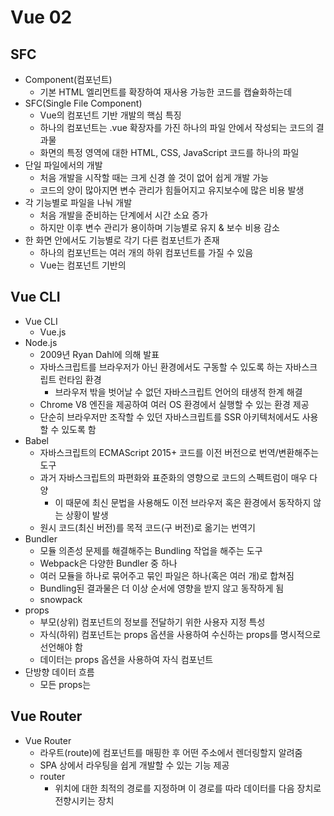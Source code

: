 # Vue 02

## SFC

- Component(컴포넌트)
  - 기본 HTML 엘리먼트를 확장하여 재사용 가능한 코드를 캡슐화하는데
- SFC(Single File Component)
  - Vue의 컴포넌트 기반 개발의 핵심 특징
  - 하나의 컴포넌트는 .vue 확장자를 가진 하나의 파일 안에서 작성되는 코드의 결과물
  - 화면의 특정 영역에 대한 HTML, CSS, JavaScript 코드를 하나의 파일
- 단일 파일에서의 개발
  - 처음 개발을 시작할 때는 크게 신경 쓸 것이 없어 쉽게 개발 가능
  - 코드의 양이 많아지면 변수 관리가 힘들어지고 유지보수에 많은 비용 발생
- 각 기능별로 파일을 나눠 개발
  - 처음 개발을 준비하는 단계에서 시간 소요 증가
  - 하지만 이후 변수 관리가 용이하며 기능별로 유지 & 보수 비용 감소
- 한 화면 안에서도 기능별로 각기 다른 컴포넌트가 존재
  - 하나의 컴포넌트는 여러 개의 하위 컴포넌트를 가질 수 있음
  - Vue는 컴포넌트 기반의



## Vue CLI

- Vue CLI
  - Vue.js
- Node.js
  - 2009년 Ryan Dahl에 의해 발표
  - 자바스크립트를 브라우저가 아닌 환경에서도 구동할 수 있도록 하는 자바스크립트 런타임 환경
    - 브라우저 밖을 벗어날 수 없던 자바스크립트 언어의 태생적 한계 해결
  - Chrome V8 엔진을 제공하여 여러 OS 환경에서 실행할 수 있는 환경 제공
  - 단순히 브라우저만 조작할 수 있던 자바스크립트를 SSR 아키텍처에서도 사용할 수 있도록 함
- Babel
  - 자바스크립트의 ECMAScript 2015+ 코드를 이전 버전으로 번역/변환해주는 도구
  - 과거 자바스크립트의 파편화와 표준화의 영향으로 코드의 스펙트럼이 매우 다양
    - 이 때문에 최신 문법을 사용해도 이전 브라우저 혹은 환경에서 동작하지 않는 상황이 발생
  - 원시 코드(최신 버전)를 목적 코드(구 버전)로 옮기는 번역기
- Bundler
  - 모듈 의존성 문제를 해결해주는 Bundling 작업을 해주는 도구
  - Webpack은 다양한 Bundler 중 하나
  - 여러 모듈을 하나로 묶어주고 묶인 파일은 하나(혹은 여러 개)로 합쳐짐
  - Bundling된 결과물은 더 이상 순서에 영향을 받지 않고 동작하게 됨
  - snowpack
- props
  - 부모(상위) 컴포넌트의 정보를 전달하기 위한 사용자 지정 특성
  - 자식(하위) 컴포넌트는 props 옵션을 사용하여 수신하는 props를 명시적으로 선언해야 함
  - 데이터는 props 옵션을 사용하여 자식 컴포넌트
- 단방향 데이터 흐름
  - 모든 props는



## Vue Router

- Vue Router
  - 라우트(route)에 컴포넌트를 매핑한 후 어떤 주소에서 렌더링할지 알려줌
  - SPA 상에서 라우팅을 쉽게 개발할 수 있는 기능 제공
  - router
    - 위치에 대한 최적의 경로를 지정하며 이 경로를 따라 데이터를 다음 장치로 전향시키는 장치

